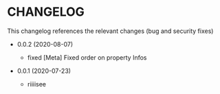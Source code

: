 CHANGELOG
=========

This changelog references the relevant changes (bug and security fixes)

* 0.0.2 (2020-08-07)

    * fixed [Meta] Fixed order on property Infos

* 0.0.1 (2020-07-23)

    * riiiisee
